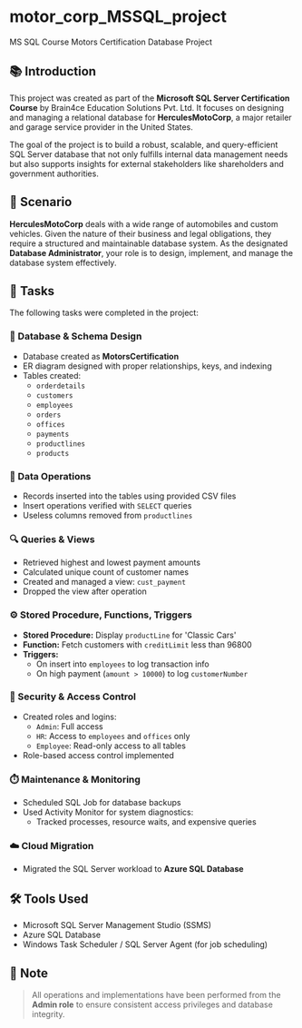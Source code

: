 # motor_corp_MSSQL_project
MS SQL Course Motors Certification Database Project

## 📚 Introduction

This project was created as part of the **Microsoft SQL Server Certification Course** by Brain4ce Education Solutions Pvt. Ltd. It focuses on designing and managing a relational database for **HerculesMotoCorp**, a major retailer and garage service provider in the United States.

The goal of the project is to build a robust, scalable, and query-efficient SQL Server database that not only fulfills internal data management needs but also supports insights for external stakeholders like shareholders and government authorities.

## 🧾 Scenario

**HerculesMotoCorp** deals with a wide range of automobiles and custom vehicles. Given the nature of their business and legal obligations, they require a structured and maintainable database system. As the designated **Database Administrator**, your role is to design, implement, and manage the database system effectively.

## 🎯 Tasks

The following tasks were completed in the project:

### 📌 Database & Schema Design
* Database created as **MotorsCertification**
* ER diagram designed with proper relationships, keys, and indexing
* Tables created:
  * `orderdetails`
  * `customers`
  * `employees`
  * `orders`
  * `offices`
  * `payments`
  * `productlines`
  * `products`

### 🧩 Data Operations
* Records inserted into the tables using provided CSV files
* Insert operations verified with `SELECT` queries
* Useless columns removed from `productlines`

### 🔍 Queries & Views
* Retrieved highest and lowest payment amounts
* Calculated unique count of customer names
* Created and managed a view: `cust_payment`
* Dropped the view after operation

### ⚙️ Stored Procedure, Functions, Triggers
* **Stored Procedure:** Display `productLine` for 'Classic Cars'
* **Function:** Fetch customers with `creditLimit` less than 96800
* **Triggers:**
  * On insert into `employees` to log transaction info
  * On high payment (`amount > 10000`) to log `customerNumber`

### 👤 Security & Access Control
* Created roles and logins:
  * `Admin`: Full access
  * `HR`: Access to `employees` and `offices` only
  * `Employee`: Read-only access to all tables
* Role-based access control implemented

### ⏱️ Maintenance & Monitoring
* Scheduled SQL Job for database backups
* Used Activity Monitor for system diagnostics:
  * Tracked processes, resource waits, and expensive queries

### ☁️ Cloud Migration
* Migrated the SQL Server workload to **Azure SQL Database**

## 🛠️ Tools Used
* Microsoft SQL Server Management Studio (SSMS)
* Azure SQL Database
* Windows Task Scheduler / SQL Server Agent (for job scheduling)

## 📌 Note
> All operations and implementations have been performed from the **Admin role** to ensure consistent access privileges and database integrity.

